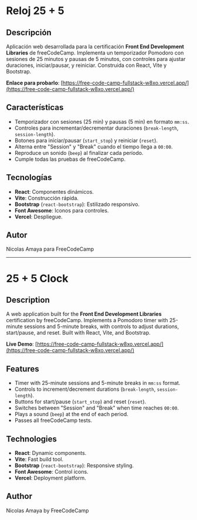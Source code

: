 # Reloj 25 + 5

## Descripción
Aplicación web desarrollada para la certificación **Front End Development Libraries** de freeCodeCamp. Implementa un temporizador Pomodoro con sesiones de 25 minutos y pausas de 5 minutos, con controles para ajustar duraciones, iniciar/pausar, y reiniciar. Construida con React, Vite y Bootstrap.

**Enlace para probarlo**: [https://free-code-camp-fullstack-w8xo.vercel.app/](https://free-code-camp-fullstack-w8xo.vercel.app/)

## Características
- Temporizador con sesiones (25 min) y pausas (5 min) en formato `mm:ss`.
- Controles para incrementar/decrementar duraciones (`break-length`, `session-length`).
- Botones para iniciar/pausar (`start_stop`) y reiniciar (`reset`).
- Alterna entre "Session" y "Break" cuando el tiempo llega a `00:00`.
- Reproduce un sonido (`beep`) al finalizar cada período.
- Cumple todas las pruebas de freeCodeCamp.

## Tecnologías
- **React**: Componentes dinámicos.
- **Vite**: Construcción rápida.
- **Bootstrap** (`react-bootstrap`): Estilizado responsivo.
- **Font Awesome**: Iconos para controles.
- **Vercel**: Despliegue.

## Autor
Nicolas Amaya para FreeCodeCamp

---

# 25 + 5 Clock

## Description
A web application built for the **Front End Development Libraries** certification by freeCodeCamp. Implements a Pomodoro timer with 25-minute sessions and 5-minute breaks, with controls to adjust durations, start/pause, and reset. Built with React, Vite, and Bootstrap.

**Live Demo**: [https://free-code-camp-fullstack-w8xo.vercel.app/](https://free-code-camp-fullstack-w8xo.vercel.app/)

## Features
- Timer with 25-minute sessions and 5-minute breaks in `mm:ss` format.
- Controls to increment/decrement durations (`break-length`, `session-length`).
- Buttons for start/pause (`start_stop`) and reset (`reset`).
- Switches between "Session" and "Break" when time reaches `00:00`.
- Plays a sound (`beep`) at the end of each period.
- Passes all freeCodeCamp tests.

## Technologies
- **React**: Dynamic components.
- **Vite**: Fast build tool.
- **Bootstrap** (`react-bootstrap`): Responsive styling.
- **Font Awesome**: Control icons.
- **Vercel**: Deployment platform.

## Author
Nicolas Amaya by FreeCodeCamp